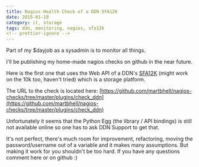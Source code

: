 ```yaml
---
title: Nagios Health Check of a DDN SFA12K
date: 2015-01-18
category: it, storage
tags: ddn, monitoring, nagios, sfa12k
<!-- prettier-ignore -->
---
```


Part of my $dayjob as a sysadmin is to monitor all things.

I'll be publishing my home-made nagios checks on github in the near future.

Here is the first one that uses the Web API of a DDN's
[SFA12K](http://www.ddn.com/products/storage-platform-sfa12kx/ "ddn.com product info")
(might work on the 10k too, haven't tried) which is a storage platform.

The URL to the check is located
here: [https://github.com/martbhell/nagios-checks/tree/master/plugins/check_ddn](https://github.com/martbhell/nagios-checks/tree/master/plugins/check_ddn)

Unfortunately it seems that the Python Egg (the library / API bindings) is still
not available online so one has to ask DDN Support to get that.

It's not perfect, there's much room for improvement, refactoring, moving the
password/username out of a variable and it makes many assumptions. But making it
work for you shouldn't be too hard. If you have any questions comment here or on
github :)
